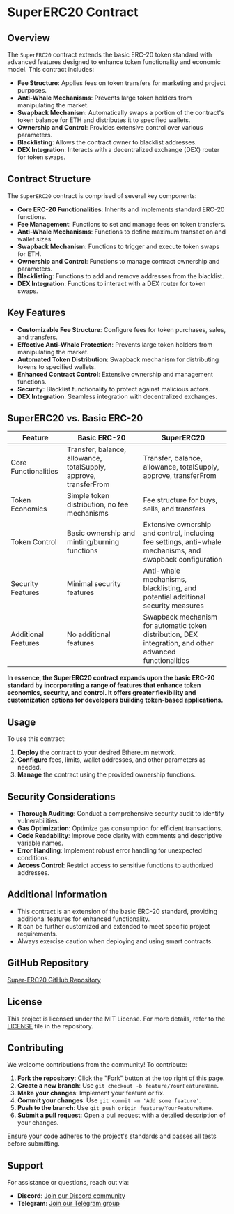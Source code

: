 # SuperERC20 Contract

## Overview

The `SuperERC20` contract extends the basic ERC-20 token standard with advanced features designed to enhance token functionality and economic model. This contract includes:

- **Fee Structure**: Applies fees on token transfers for marketing and project purposes.
- **Anti-Whale Mechanisms**: Prevents large token holders from manipulating the market.
- **Swapback Mechanism**: Automatically swaps a portion of the contract's token balance for ETH and distributes it to specified wallets.
- **Ownership and Control**: Provides extensive control over various parameters.
- **Blacklisting**: Allows the contract owner to blacklist addresses.
- **DEX Integration**: Interacts with a decentralized exchange (DEX) router for token swaps.

## Contract Structure

The `SuperERC20` contract is comprised of several key components:

- **Core ERC-20 Functionalities**: Inherits and implements standard ERC-20 functions.
- **Fee Management**: Functions to set and manage fees on token transfers.
- **Anti-Whale Mechanisms**: Functions to define maximum transaction and wallet sizes.
- **Swapback Mechanism**: Functions to trigger and execute token swaps for ETH.
- **Ownership and Control**: Functions to manage contract ownership and parameters.
- **Blacklisting**: Functions to add and remove addresses from the blacklist.
- **DEX Integration**: Functions to interact with a DEX router for token swaps.

## Key Features

- **Customizable Fee Structure**: Configure fees for token purchases, sales, and transfers.
- **Effective Anti-Whale Protection**: Prevents large token holders from manipulating the market.
- **Automated Token Distribution**: Swapback mechanism for distributing tokens to specified wallets.
- **Enhanced Contract Control**: Extensive ownership and management functions.
- **Security**: Blacklist functionality to protect against malicious actors.
- **DEX Integration**: Seamless integration with decentralized exchanges.

## SuperERC20 vs. Basic ERC-20

| Feature               | Basic ERC-20                                   | SuperERC20                                              |
|-----------------------|-------------------------------------------------|---------------------------------------------------------|
| Core Functionalities  | Transfer, balance, allowance, totalSupply, approve, transferFrom | Transfer, balance, allowance, totalSupply, approve, transferFrom |
| Token Economics       | Simple token distribution, no fee mechanisms   | Fee structure for buys, sells, and transfers           |
| Token Control         | Basic ownership and minting/burning functions  | Extensive ownership and control, including fee settings, anti-whale mechanisms, and swapback configuration |
| Security Features     | Minimal security features                       | Anti-whale mechanisms, blacklisting, and potential additional security measures |
| Additional Features   | No additional features                         | Swapback mechanism for automatic token distribution, DEX integration, and other advanced functionalities |

**In essence, the SuperERC20 contract expands upon the basic ERC-20 standard by incorporating a range of features that enhance token economics, security, and control. It offers greater flexibility and customization options for developers building token-based applications.**

## Usage

To use this contract:

1. **Deploy** the contract to your desired Ethereum network.
2. **Configure** fees, limits, wallet addresses, and other parameters as needed.
3. **Manage** the contract using the provided ownership functions.

## Security Considerations

- **Thorough Auditing**: Conduct a comprehensive security audit to identify vulnerabilities.
- **Gas Optimization**: Optimize gas consumption for efficient transactions.
- **Code Readability**: Improve code clarity with comments and descriptive variable names.
- **Error Handling**: Implement robust error handling for unexpected conditions.
- **Access Control**: Restrict access to sensitive functions to authorized addresses.

## Additional Information

- This contract is an extension of the basic ERC-20 standard, providing additional features for enhanced functionality.
- It can be further customized and extended to meet specific project requirements.
- Always exercise caution when deploying and using smart contracts.

## GitHub Repository

[Super-ERC20 GitHub Repository](https://github.com/Web3ViraLabs/Super-ERC20)

## License

This project is licensed under the MIT License. For more details, refer to the [LICENSE](https://github.com/Web3ViraLabs/Super-ERC20/blob/main/LICENSE) file in the repository.

## Contributing

We welcome contributions from the community! To contribute:

1. **Fork the repository**: Click the "Fork" button at the top right of this page.
2. **Create a new branch**: Use `git checkout -b feature/YourFeatureName`.
3. **Make your changes**: Implement your feature or fix.
4. **Commit your changes**: Use `git commit -m 'Add some feature'`.
5. **Push to the branch**: Use `git push origin feature/YourFeatureName`.
6. **Submit a pull request**: Open a pull request with a detailed description of your changes.

Ensure your code adheres to the project's standards and passes all tests before submitting.

## Support

For assistance or questions, reach out via:

- **Discord**: [Join our Discord community](https://discord.gg/jcASvRg6mz)
- **Telegram**: [Join our Telegram group](https://t.me/web3viralabs)

